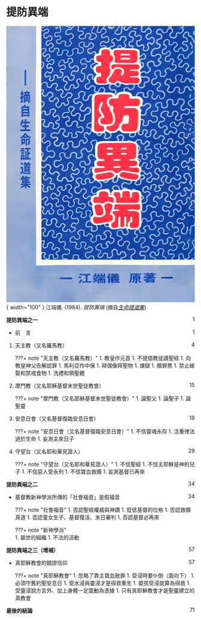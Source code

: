# 提防異端
![](../images/提防異端.webp){ width="100" }
江端儀. (1984). *提防異端* (摘自[*生命證道集*](生命證道集.md))

**提防異端之一**  <span style="float: right;">1</span>

* 前　言 <span style="float: right;">1</span>
<!-- -->
1. 天主教（又名羅馬教） <span style="float: right;">4</span>

    ???+ note "天主教（又名羅馬教）"
        1. 教皇作元首
        1. 不提倡教徒讀聖經
        1. 向教皇神父告解認罪
        1. 馬利亞作中保
        1. 拜偶像拜聖物
        1. 煉獄
        1. 贖罪票
        1. 禁止嫁娶和禁戒食物
        1. 洗禮和領聖體

1. 摩門教（又名耶穌基督末世聖徒教會） <span style="float: right;">15</span>

    ???+ note "摩門教（又名耶穌基督末世聖徒教會）"
        1. 論聖父
        1. 論聖子
        1. 論聖靈

1. 安息日會（又名基督復臨安息日會） <span style="float: right;">19</span>

    ???+ note "安息日會（又名基督復臨安息日會）"
        1. 不信靈魂永存
        1. 注重律法過於生命
        1. 妄測主來日子

1. 守望台（又名耶和華見證人） <span style="float: right;">29</span>

    ???+ note "守望台（又名耶和華見證人）"
        1. 不信聖經
        1. 不信主耶穌是神的兒子
        1. 不信惡人受永刑
        1. 不信寶血救贖
        1. 妄測基督已再來

**提防異端之二** <span style="float: right;">34</span>

* 基督教新神學派所傳的「社會福音」是假福音 <span style="float: right;">34</span>

    ???+ note "社會福音"
        1. 否認聖經權威與神蹟
        1. 貶低基督的位格
        1. 否認救贖真道
        1. 否認童女生子、基督復活、末日審判
        1. 否認基督必再來  

    ???+ note "新神學派"      
        1. 屬世的組織
        1. 不法的活動

**提防異端之三（增補）** <span style="float: right;">57</span>

* 真耶穌教會的錯謬信仰 <span style="float: right;">57</span>

    ???+ note "真耶穌教會"
        1. 忽略了靠主寶血赦罪
        1. 受浸時要仆倒（面向下）
        1. 必須守舊約聖安息日
        1. 受水浸與靈浸才是得救重生
        1. 嬰孩受浸就算為得救
        1. 受靈浸說方言外、加上身體一定震動為憑據
        1. 只有真耶穌教會才是聖靈建立的真教會

**最後的結論** <span style="float: right;">71</span>
